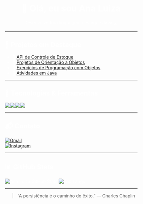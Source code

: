 <!-- Simulação de fundo com imagem -->
<div style="background-image: url('https://_Not for commercial use, personal use only ✨.jpg'); background-size: cover; padding: 40px; border-radius: 15px; color: white;">


<h1 align="center">👋 Olá, eu sou Ana Luiza</h1>
<p align="center">Desenvolvedora linguagem destaque <strong>Java</strong> 💻</p>

---

## 📂 Projetos em Destaque

- 🔹 [API de Controle de Estoque](https://github.com/analindamara/Api_ControleEstoque)  
- 🔹 [Projetos de Orientação a Objetos](https://github.com/analindamara/orientacaoAobjeto)  
- 🔹 [Exercícios de Programação com Objetos](https://github.com/analindamara/Objeto)  
- 🔹 [Atividades em Java](https://github.com/analindamara/atividadesJAVA)  

---

## 🧰 Tecnologias & Ferramentas

<div style="display: flex; flex-wrap: wrap;">
  <img src="https://img.shields.io/badge/Java-ED8B00?style=for-the-badge&logo=java&logoColor=white"/>
  <img src="https://img.shields.io/badge/GitHub-181717?style=for-the-badge&logo=github&logoColor=white"/>
  <img src="https://img.shields.io/badge/Git-F05032?style=for-the-badge&logo=git&logoColor=white"/>
  <img src="https://img.shields.io/badge/OOP-000000?style=for-the-badge&logo=abstract&logoColor=white"/>
</div>

---

## 📬 Contato

[![Gmail](https://img.shields.io/badge/Gmail-D14836?style=for-the-badge&logo=gmail&logoColor=white)](mailto:anagomes360luiza@gmail.com)  
[![Instagram](https://img.shields.io/badge/@_analuxrz-E4405F?style=for-the-badge&logo=instagram&logoColor=white)](https://www.instagram.com/_analuxrz)

---

## 📊 GitHub Stats

![Ana Luiza GitHub Stats](https://github-readme-stats.vercel.app/api?username=analindamara&show_icons=true&theme=radical)
![Top Langs](https://github-readme-stats.vercel.app/api/top-langs/?username=analindamara&layout=compact&theme=radical)

---

> “A persistência é o caminho do êxito.” — Charles Chaplin
